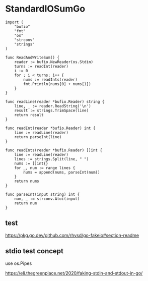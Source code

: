 # StandardIOSumGo

```golang
import (
	"bufio"
	"fmt"
	"os"
	"strconv"
	"strings"
)

func ReadAndWriteSum() {
	reader := bufio.NewReader(os.Stdin)
	turns := readInt(reader)
	i := 0
	for ; i < turns; i++ {
		nums := readInts(reader)
		fmt.Println(nums[0] + nums[1])
	}
}

func readLine(reader *bufio.Reader) string {
	line, _ := reader.ReadString('\n')
	result := strings.TrimSpace(line)
	return result
}

func readInt(reader *bufio.Reader) int {
	line := readLine(reader)
	return parseInt(line)
}

func readInts(reader *bufio.Reader) []int {
	line := readLine(reader)
	lines := strings.Split(line, " ")
	nums := []int{}
	for _, num := range lines {
		nums = append(nums, parseInt(num))
	}
	return nums
}

func parseInt(input string) int {
	num, _ := strconv.Atoi(input)
	return num
}
```


## test

https://pkg.go.dev/github.com/rhysd/go-fakeio#section-readme

## stdio test concept

use os.Pipes

https://eli.thegreenplace.net/2020/faking-stdin-and-stdout-in-go/